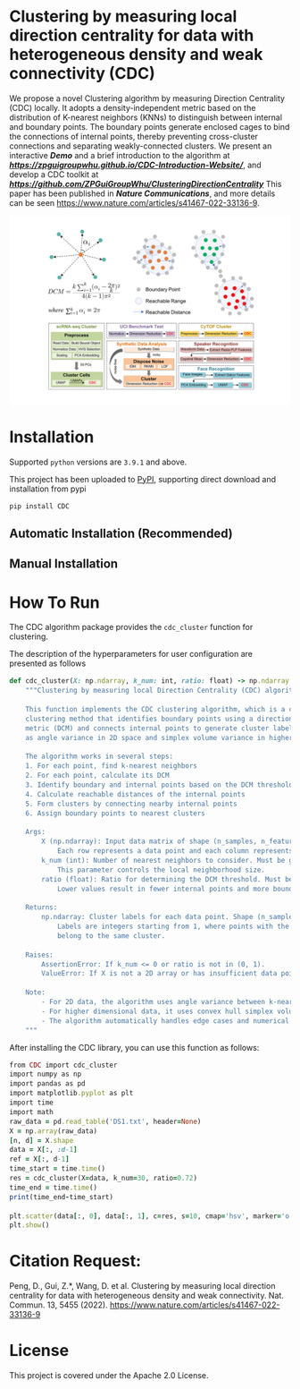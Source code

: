 # Clustering by measuring local direction centrality for data with heterogeneous density and weak connectivity (CDC)


We propose a novel Clustering algorithm by measuring Direction Centrality (CDC) locally. It adopts a density-independent metric based on the distribution of K-nearest neighbors (KNNs) to distinguish between internal and boundary points. The boundary points generate enclosed cages to bind the connections of internal points, thereby preventing cross-cluster connections and separating weakly-connected clusters. We present an interactive ***Demo*** and a brief introduction to the algorithm at ***https://zpguigroupwhu.github.io/CDC-Introduction-Website/***, and develop a CDC toolkit at ***https://github.com/ZPGuiGroupWhu/ClusteringDirectionCentrality*** This paper has been published in ***Nature Communications***, and more details can be seen https://www.nature.com/articles/s41467-022-33136-9. 

![image](https://github.com/ZPGuiGroupWhu/ClusteringDirectionCentrality/blob/master/pics/cdc_algorithm.png)

# Installation
Supported ```python``` versions are ```3.9.1``` and above.

This project has been uploaded to [PyPI](https://pypi.org/), supporting direct download and installation from pypi

```
pip install CDC
```

## Automatic Installation (Recommended)
## Manual Installation

# How To Run
The CDC algorithm package provides the ```cdc_cluster``` function for clustering.

The description of the hyperparameters for user configuration are presented as follows 
```ruby
def cdc_cluster(X: np.ndarray, k_num: int, ratio: float) -> np.ndarray:
    """Clustering by measuring local Direction Centrality (CDC) algorithm.

    This function implements the CDC clustering algorithm, which is a connectivity-based
    clustering method that identifies boundary points using a directional centrality
    metric (DCM) and connects internal points to generate cluster labels. DCM is defined
    as angle variance in 2D space and simplex volume variance in higher dimensions.

    The algorithm works in several steps:
    1. For each point, find k-nearest neighbors
    2. For each point, calculate its DCM
    3. Identify boundary and internal points based on the DCM threshold
    4. Calculate reachable distances of the internal points
    5. Form clusters by connecting nearby internal points
    6. Assign boundary points to nearest clusters

    Args:
        X (np.ndarray): Input data matrix of shape (n_samples, n_features).
            Each row represents a data point and each column represents a feature.
        k_num (int): Number of nearest neighbors to consider. Must be greater than 0.
            This parameter controls the local neighborhood size.
        ratio (float): Ratio for determining the DCM threshold. Must be between 0 and 1.
            Lower values result in fewer internal points and more boundary points.

    Returns:
        np.ndarray: Cluster labels for each data point. Shape (n_samples,).
            Labels are integers starting from 1, where points with the same label
            belong to the same cluster.

    Raises:
        AssertionError: If k_num <= 0 or ratio is not in (0, 1).
        ValueError: If X is not a 2D array or has insufficient data points.

    Note:
        - For 2D data, the algorithm uses angle variance between k-nearest neighbors
        - For higher dimensional data, it uses convex hull simplex volume variance
        - The algorithm automatically handles edge cases and numerical instabilities
    """
```
After installing the CDC library, you can use this function as follows:
```ruby
from CDC import cdc_cluster
import numpy as np
import pandas as pd
import matplotlib.pyplot as plt
import time
import math
raw_data = pd.read_table('DS1.txt', header=None)
X = np.array(raw_data)
[n, d] = X.shape
data = X[:, :d-1]
ref = X[:, d-1]
time_start = time.time()
res = cdc_cluster(X=data, k_num=30, ratio=0.72)
time_end = time.time()
print(time_end-time_start)

plt.scatter(data[:, 0], data[:, 1], c=res, s=10, cmap='hsv', marker='o')
plt.show()
```
# Citation Request:
Peng, D., Gui, Z.*, Wang, D. et al. Clustering by measuring local direction centrality for data with heterogeneous density and weak connectivity. Nat. Commun. 13, 5455 (2022).
https://www.nature.com/articles/s41467-022-33136-9

# License

This project is covered under the Apache 2.0 License.
